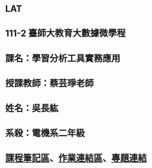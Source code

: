 # LAT
#
# 111-2 臺師大教育大數據微學程
#
# 課名：學習分析工具實務應用
#
# 授課教師：蔡芸琤老師
#
# 姓名：吳長紘
#
# 系殺：電機系二年級
#
# [課程筆記區]()、[作業連結區]()、[專題連結]()

